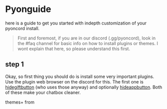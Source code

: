 # Pyonguide
here is a guide to get you started with indepth customization of your pyoncord install.  

> First and foremost, if you are in our discord (.gg/pyoncord), look in the #faq channel for basic info on how to install plugins or themes. I wont explain that here, so please understand this first.

## step 1

Okay, so first thing you should do is install some very important plugins. Use the plugin web browser on the discord for this. The first one is [hidegiftbutton](https://vd-plugins.github.io/proxy/amsyarasyiq.github.io/letup/HideGiftButton/) (who uses those anyway) and optionally [hideappbutton](https://rico040.github.io/bunny-plugins/hideappbutton/). Both of these make your chatbox cleaner. 

themes+ from 


